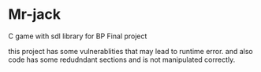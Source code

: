 # Mr-jack
C game with sdl library for BP Final project

this project has some vulnerablities that may lead to runtime error.
and also code has some redudndant sections and is not manipulated correctly.
